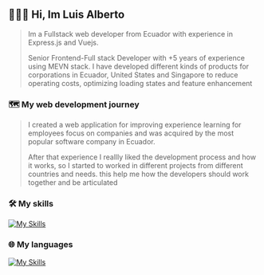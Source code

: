 ## 👨🏽‍💻 Hi, Im Luis Alberto
>Im a Fullstack web developer from Ecuador with experience in Express.js and Vuejs.
>
>Senior Frontend-Full stack Developer with +5 years of experience using MEVN stack. I have developed different kinds of products for corporations in Ecuador, United States and Singapore to reduce operating costs, optimizing loading states and feature enhancement

### 🗺 My web development journey
>I created a web application for improving experience learning for employees focus on companies and was acquired by the most popular software company in Ecuador.
>
>After that experience I reallly liked the development process and how it works, so I started to worked in different projects from different countries and needs.
>this help me how the developers should work together and be articulated


### 🛠 My skills
[![My Skills](https://skillicons.dev/icons?i=gcp,nuxt,vue,firebase,netlify,vite&perline=3)](https://skillicons.dev)

### 🌐 My languages
[![My Skills](https://skillicons.dev/icons?i=ts,js,css,html&perline=3)](https://skillicons.dev)

